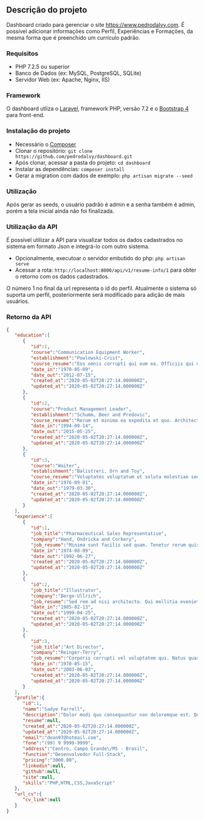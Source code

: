 ## Descrição do projeto

Dashboard criado para gerenciar o site https://www.pedrodalvy.com. É possível adicionar informações como Perfil, Experiências e Formações, da mesma forma que é preenchido um currículo padrão.


### Requisitos

* PHP 7.2.5 ou superior
* Banco de Dados (ex: MySQL, PostgreSQL, SQLite)
* Servidor Web (ex: Apache, Nginx, IIS)
  

### Framework

O dashboard utliza o [Laravel](http://laravel.com), framework PHP, versão 7.2 e o [Bootstrap 4](https://getbootstrap.com/) para front-end.


### Instalação do projeto

* Necessário o [Composer](https://getcomposer.org/download)
* Clonar o repositório: `git clone https://github.com/pedrodalvy/dashboard.git`
* Após clonar, acessar a pasta do projeto: `cd dashboard`
* Instalar as dependências: `composer install`
* Gerar a migration com dados de exemplo: `php artisan migrate --seed`


### Utilização

Após gerar as seeds, o usuário padrão é admin e a senha também é admin, porém a tela inicial ainda não foi finalizada.


### Utilização da API

É possível utilizar a API para visualizar todos os dados cadastrados no sistema em formato Json e integrá-lo com outro sistema.

* Opcionalmente, executoar o servidor embutido do php: `php artisan serve`
* Acessar a rota: `http://localhost:8000/api/v1/resume-info/1` para obter o retorno com os dados cadastrados.

O número 1 no final da url representa o id do perfil. Atualmente o sistema só suporta um perfil, posteriormente será modificado para adição de mais usuários.

### Retorno da API

```json
{
   "education":[
      {
         "id":1,
         "course":"Communication Equipment Worker",
         "establishment":"Powlowski-Crist",
         "course_resume":"Eos omnis corrupti qui eum ea. Officiis qui maiores qui nostrum sunt tenetur non. Placeat eligendi nostrum voluptatem ea.",
         "date_in":"1970-05-09",
         "date_out":"2012-07-15",
         "created_at":"2020-05-02T20:27:14.000000Z",
         "updated_at":"2020-05-02T20:27:14.000000Z"
      },
      {
         "id":2,
         "course":"Product Management Leader",
         "establishment":"Schumm, Beer and Predovic",
         "course_resume":"Rerum et minima ea expedita et quo. Architecto voluptatem ut qui mollitia. Voluptatem optio qui voluptas in. Quis molestiae ut veniam ab asperiores.",
         "date_in":"1994-09-14",
         "date_out":"2015-05-25",
         "created_at":"2020-05-02T20:27:14.000000Z",
         "updated_at":"2020-05-02T20:27:14.000000Z"
      },
      {
         "id":3,
         "course":"Waiter",
         "establishment":"Balistreri, Orn and Toy",
         "course_resume":"Voluptates voluptatum ut soluta molestiae sed. Ut dolorem et debitis est ut fuga. Quos odio a qui omnis corporis recusandae et. Qui et aut eaque architecto molestiae qui quia.",
         "date_in":"1976-09-01",
         "date_out":"1979-03-30",
         "created_at":"2020-05-02T20:27:14.000000Z",
         "updated_at":"2020-05-02T20:27:14.000000Z"
      }
   ],
   "experience":[
      {
         "id":1,
         "job_title":"Pharmaceutical Sales Representative",
         "company":"Hand, Ondricka and Corkery",
         "job_resume":"Minima sunt facilis sed quam. Tenetur rerum quis dolorem excepturi ut. Doloremque laboriosam exercitationem repudiandae quas placeat nostrum. Et velit aspernatur quae.",
         "date_in":"1974-08-09",
         "date_out":"1992-06-27",
         "created_at":"2020-05-02T20:27:14.000000Z",
         "updated_at":"2020-05-02T20:27:14.000000Z"
      },
      {
         "id":2,
         "job_title":"Illustrator",
         "company":"Berge-Ullrich",
         "job_resume":"Sed rem ad nisi architecto. Qui mollitia eveniet non autem et aliquid voluptatibus. Iure placeat assumenda quia quisquam. Dolore distinctio repellat exercitationem qui nesciunt.",
         "date_in":"1985-02-13",
         "date_out":"1999-04-25",
         "created_at":"2020-05-02T20:27:14.000000Z",
         "updated_at":"2020-05-02T20:27:14.000000Z"
      },
      {
         "id":3,
         "job_title":"Art Director",
         "company":"Reinger-Terry",
         "job_resume":"Corporis corrupti vel voluptatem qui. Natus quasi est porro velit impedit. Quis fuga qui esse quasi eveniet quia cumque. Sit et eos dolore eveniet aut similique.",
         "date_in":"1970-05-15",
         "date_out":"2003-06-03",
         "created_at":"2020-05-02T20:27:14.000000Z",
         "updated_at":"2020-05-02T20:27:14.000000Z"
      }
   ],
   "profile":{
      "id":1,
      "name":"Sadye Farrell",
      "description":"Dolor modi quo consequuntur non doloremque est. Quo nihil dolor dicta iusto est. Id ipsum corporis laudantium quo.",
      "resume":null,
      "created_at":"2020-05-02T20:27:14.000000Z",
      "updated_at":"2020-05-02T20:27:14.000000Z",
      "email":"dean97@hotmail.com",
      "fone":"(99) 9 9999-9999",
      "address":"Centro, Campo Grande\/MS - Brasil",
      "function":"Desenvolvedor Full-Stack",
      "pricing":"3000.00",
      "linkedin":null,
      "github":null,
      "site":null,
      "skills":"PHP,HTML,CSS,JavaScript"
   },
   "url_cv":{
      "cv_link":null
   }
}
```